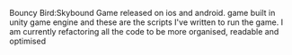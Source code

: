 Bouncy Bird:Skybound Game released on ios and android. game built in unity game engine and these are the scripts I've written to run the game. I am currently refactoring all the code to be more organised, readable and optimised

